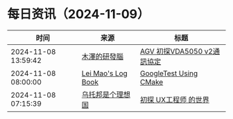 ﻿# 每日资讯（2024-11-09）

|时间|来源|标题|
|---|---|---|
|2024-11-08 13:59:42|[木澤的研發腦](https://woodloch.blog/feed/)|[ AGV 初探VDA5050 v2通訊協定](https://woodloch.blog/2024/11/08/agv-%e5%88%9d%e6%8e%a2vda5050-v2%e9%80%9a%e8%a8%8a%e5%8d%94%e5%ae%9a/)|
|2024-11-08 08:00:00|[Lei Mao's Log Book](https://leimao.github.io/atom.xml)|[GoogleTest Using CMake](https://leimao.github.io/blog/GoogleTest-CMake/)|
|2024-11-08 07:15:39|[乌托邦是个理想国](https://shenyongfan.com/rss/)|[初探 UX工程师 的世界](http://localhost:2368/ux-engineer/)|
